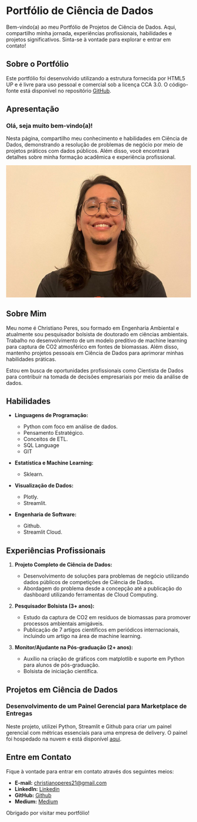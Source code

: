 # Portfólio de Ciência de Dados

Bem-vindo(a) ao meu Portfólio de Projetos de Ciência de Dados. Aqui, compartilho minha jornada, experiências profissionais, habilidades e projetos significativos. Sinta-se à vontade para explorar e entrar em contato!

## Sobre o Portfólio

Este portfólio foi desenvolvido utilizando a estrutura fornecida por HTML5 UP e é livre para uso pessoal e comercial sob a licença CCA 3.0. O código-fonte está disponível no repositório [GitHub](https://github.com/seuusuario/seurepositorio).

## Apresentação

### Olá, seja muito bem-vindo(a)!

Nesta página, compartilho meu conhecimento e habilidades em Ciência de Dados, demonstrando a resolução de problemas de negócio por meio de projetos práticos com dados públicos. Além disso, você encontrará detalhes sobre minha formação acadêmica e experiência profissional.

![Imagem de Perfil](images/profile_picture_4.jpg)

## Sobre Mim

Meu nome é Christiano Peres, sou formado em Engenharia Ambiental e atualmente sou pesquisador bolsista de doutorado em ciências ambientais. Trabalho no desenvolvimento de um modelo preditivo de machine learning para captura de CO2 atmosférico em fontes de biomassas. Além disso, mantenho projetos pessoais em Ciência de Dados para aprimorar minhas habilidades práticas.

Estou em busca de oportunidades profissionais como Cientista de Dados para contribuir na tomada de decisões empresariais por meio da análise de dados.

## Habilidades

- **Linguagens de Programação:**
  - Python com foco em análise de dados.
  - Pensamento Estratégico.
  - Conceitos de ETL.
  - SQL Language
  - GIT 

- **Estatística e Machine Learning:**
  - Sklearn.

- **Visualização de Dados:**
  - Plotly.
  - Streamlit.

- **Engenharia de Software:**
  - Github.
  - Streamlit Cloud.

## Experiências Profissionais

1. **Projeto Completo de Ciência de Dados:**
   - Desenvolvimento de soluções para problemas de negócio utilizando dados públicos de competições de Ciência de Dados.
   - Abordagem do problema desde a concepção até a publicação do dashboard utilizando ferramentas de Cloud Computing.

2. **Pesquisador Bolsista (3+ anos):**
   - Estudo da captura de CO2 em resíduos de biomassas para promover processos ambientais amigáveis.
   - Publicação de 7 artigos científicos em periódicos internacionais, incluindo um artigo na área de machine learning.

3. **Monitor/Ajudante na Pós-graduação (2+ anos):**
   - Auxílio na criação de gráficos com matplotlib e suporte em Python para alunos de pós-graduação.
   - Bolsista de iniciação científica.

## Projetos em Ciência de Dados

### Desenvolvimento de um Painel Gerencial para Marketplace de Entregas

Neste projeto, utilizei Python, Streamlit e Github para criar um painel gerencial com métricas essenciais para uma empresa de delivery. O painel foi hospedado na nuvem e está disponível [aqui](https://github.com/ChristianoDS/zomato_project).

## Entre em Contato

Fique à vontade para entrar em contato através dos seguintes meios:

- **E-mail:** [christianoperes21@gmail.com](mailto:christianoperes21@gmail.com)
- **LinkedIn:** [Linkedin](https://www.linkedin.com/in/christiano-bruneli-peres-69918a207/)
- **GitHub:** [Github](https://github.com/ChristianoDS)
- **Medium:** [Medium](https://medium.com/@christianoDS)

Obrigado por visitar meu portfólio!

